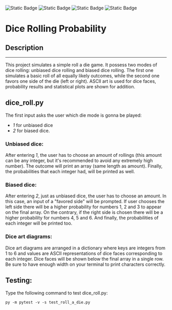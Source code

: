 ![Static Badge](https://img.shields.io/badge/Python-3.11.3-%23?style=for-the-badge&logo=python&labelColor=black&color=4b8378)
![Static Badge](https://img.shields.io/badge/Pandas-2.2.2-%23?style=for-the-badge&logo=pandas&labelColor=black&color=4d4c60)
![Static Badge](https://img.shields.io/badge/matplotlib-3.8.4-%23?style=for-the-badge&logo=matplotlib&labelColor=black&color=444444)
![Static Badge](https://img.shields.io/badge/Pytest-8.2.0-%23?style=for-the-badge&logo=pytest&labelColor=black&color=b07154)

# Dice Rolling Probability

## Description
<hr>

This project simulates a simple roll a die game. It possess two modes of dice rolling: unbiased dice rolling and biased dice rolling. The first one simulates a basic roll of all equally likely outcomes, while the second one favors one side of the die (left or right). ASCII art is used for dice faces, probability results and statistical plots are shown for addition.

## dice_roll.py
The first input asks the user which die mode is gonna be played:

* <i>1</i> for unbiased dice
* <i>2</i> for biased dice.

### Unbiased dice:
After entering <i>1</i>, the user has to choose an amount of rollings (this amount can be any integer, but it's recommended to avoid any extremely high number). The outcome will print an array (same length as amount). Finally, the probabilities that each integer had, will be printed as well.

### Biased dice:
After entering <i>2</i>, just as unbiased dice, the user has to choose an amount. In this case, an input of a "favored side" will be prompted. If user chooses the left side there will be a higher probability for numbers 1, 2 and 3 to appear on the final array. On the contrary, if the right side is chosen there will be a higher probability for numbers 4, 5 and 6. And finally, the probabilities of each integer will be printed too.

### Dice art diagrams:
Dice art diagrams are arranged in a dictionary where keys are integers from 1 to 6 and values are ASCII representations of dice faces corresponding to each integer.
Dice faces will be shown below the final array in a single row. Be sure to have enough width on your terminal to print characters correctly.

## Testing:

Type the following command to test dice_roll.py:

`py -m pytest -v -s test_roll_a_die.py`
